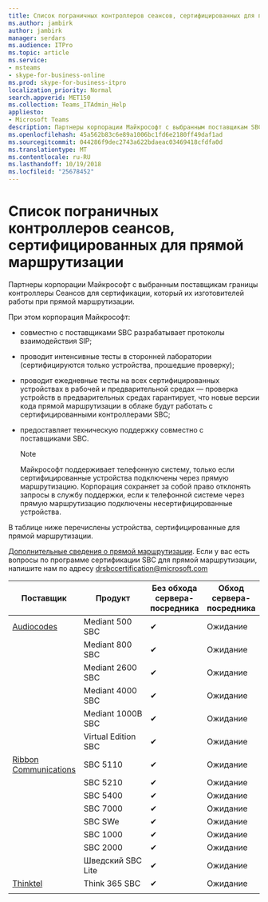 ```yaml
---
title: Список пограничных контроллеров сеансов, сертифицированных для прямой маршрутизации
ms.author: jambirk
author: jambirk
manager: serdars
ms.audience: ITPro
ms.topic: article
ms.service:
- msteams
- skype-for-business-online
ms.prod: skype-for-business-itpro
localization_priority: Normal
search.appverid: MET150
ms.collection: Teams_ITAdmin_Help
appliesto:
- Microsoft Teams
description: Партнеры корпорации Майкрософт с выбранным поставщикам SBC для подтверждения своей SBC работать с прямой маршрутизации.
ms.openlocfilehash: 45a562b83c6e89a1006bc1fd6e2180ff49daf1ad
ms.sourcegitcommit: 044286f9dec2743a622bdaeac03469418cfdfa0d
ms.translationtype: MT
ms.contentlocale: ru-RU
ms.lasthandoff: 10/19/2018
ms.locfileid: "25678452"
---
```

# <a name="list-of-session-border-controllers-certified-for-direct-routing"></a>Список пограничных контроллеров сеансов, сертифицированных для прямой маршрутизации

Партнеры корпорации Майкрософт с выбранным поставщикам границы контроллеры Сеансов для сертификации, который их изготовителей работы при прямой маршрутизации. 

При этом корпорация Майкрософт: 

- совместно с поставщиками SBC разрабатывает протоколы взаимодействия SIP;
- проводит интенсивные тесты в сторонней лаборатории (сертифицируются только устройства, прошедшие проверку); 
- проводит ежедневные тесты на всех сертифицированных устройствах в рабочей и предварительной средах — проверка устройств в предварительных средах гарантирует, что новые версии кода прямой маршрутизации в облаке будут работать с сертифицированными контроллерами SBC; 
- предоставляет техническую поддержку совместно с поставщиками SBC.


  > [!NOTE]
  > Майкрософт поддерживает телефонную систему, только если сертифицированные устройства подключены через прямую маршрутизацию. Корпорация сохраняет за собой право отклонять запросы в службу поддержки, если к телефонной системе через прямую маршрутизацию подключены несертифицированные устройства. 

В таблице ниже перечислены устройства, сертифицированные для прямой маршрутизации. 

[Дополнительные сведения о прямой маршрутизации](https://aka.ms/dr). Если у вас есть вопросы по программе сертификации SBC для прямой маршрутизации, напишите нам по адресу drsbccertification@microsoft.com


|                                                       Поставщик                                                        |       Продукт       | Без обхода сервера-посредника | Обход сервера-посредника | Версия ПО |
|---------------------------------------------------------------------------------------------------------------------|---------------------|------------------|--------------|------------------|
| [Audiocodes](https://www.audiocodes.com/solutions-products/products/products-for-microsoft-365/sbcs-media-gateways) |   Mediant 500 SBC   |     &#10004;     |   Ожидание    |  7.20A.200.055   |
|                                                                                                                     |   Mediant 800 SBC   |     &#10004;     |   Ожидание    |  7.20A.200.055   |
|                                                                                                                     |  Mediant 2600 SBC   |     &#10004;     |   Ожидание    |  7.20A.200.055   |
|                                                                                                                     |  Mediant 4000 SBC   |     &#10004;     |   Ожидание    |  7.20A.200.055   |
|                                                                                                                     | Mediant 1000B SBC  |     &#10004;     |   Ожидание    |  7.20A.200.055   |
|                                                                                                                     | Virtual Edition SBC |     &#10004;     |   Ожидание    |  7.20A.200.055   |
|  [Ribbon Communications](https://ribboncommunications.com/solutions/enterprise-solutions/microsoft-skype-business)  |      SBC 5110       |     &#10004;     |   Ожидание    |       V6.2       |
|                                                                                                                     |      SBC 5210       |     &#10004;     |   Ожидание    |       V6.2       |
|                                                                                                                     |      SBC 5400       |     &#10004;     |   Ожидание    |       V6.2       |
|                                                                                                                     |      SBC 7000       |     &#10004;     |   Ожидание    |       V6.2       |
|                                                                                                                     |       SBC SWe       |     &#10004;     |   Ожидание    |       V6.2       |
|                                                                                                                     |      SBC 1000       |     &#10004;     |   Ожидание    |      V7.0.2      |
|                                                                                                                     |      SBC 2000       |     &#10004;     |   Ожидание    |      V7.0.2      |
|                                                                                                                     |    Шведский SBC Lite     |     &#10004;     |   Ожидание    |      V7.0.4      |
|                     [Thinktel](https://www.thinktel.ca/services/think-365/think-365-overview/)                      |    Think 365 SBC    |     &#10004;     |   Ожидание    |       V1.4       |
|                                                                                                                     |                     |                  |              |                  |

